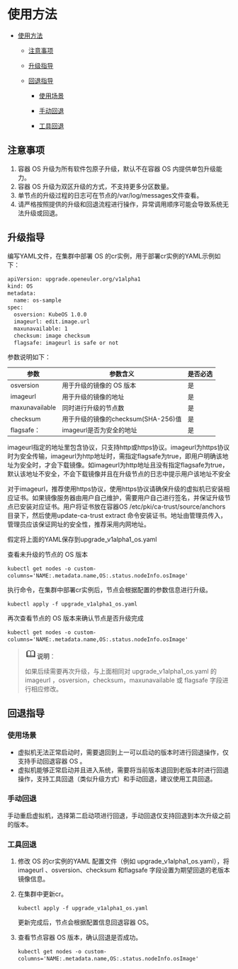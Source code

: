 # 使用方法

<!-- TOC -->



- [使用方法](#使用方法)

  - [注意事项](#注意事项)

  - [升级指导](#升级指导)

  - [回退指导](#回退指导)

    - [使用场景](#使用场景)

    - [手动回退](#手动回退)

    - [工具回退](#工具回退)

      

<!-- /TOC -->

## 注意事项

1. 容器 OS 升级为所有软件包原子升级，默认不在容器 OS 内提供单包升级能力。
2. 容器 OS 升级为双区升级的方式，不支持更多分区数量。
3. 单节点的升级过程的日志可在节点的/var/log/messages文件查看。
4. 请严格按照提供的升级和回退流程进行操作，异常调用顺序可能会导致系统无法升级或回退。

## 升级指导

编写YAML文件，在集群中部署 OS 的cr实例，用于部署cr实例的YAML示例如下：

```
apiVersion: upgrade.openeuler.org/v1alpha1
kind: OS
metadata:
  name: os-sample
spec:
  osversion: KubeOS 1.0.0
  imageurl: edit.image.url
  maxunavailable: 1
  checksum: image checksum
  flagsafe: imageurl is safe or not
```

参数说明如下：

| 参数           | 参数含义                            | 是否必选 |
| -------------- | ----------------------------------- | -------- |
| osversion      | 用于升级的镜像的 OS 版本              | 是       |
| imageurl       | 用于升级的镜像的地址                | 是       |
| maxunavailable | 同时进行升级的节点数                | 是       |
| checksum       | 用于升级的镜像的checksum(SHA-256)值 | 是       |
| flagsafe：     | imageurl是否为安全的地址            | 是       |

imageurl指定的地址里包含协议，只支持http或https协议。imageurl为https协议时为安全传输，imageurl为http地址时，需指定flagsafe为true，即用户明确该地址为安全时，才会下载镜像。如imageurl为http地址且没有指定flagsafe为true，默认该地址不安全，不会下载镜像并且在升级节点的日志中提示用户该地址不安全 

对于imageurl，推荐使用https协议，使用https协议请确保升级的虚拟机已安装相应证书。如果镜像服务器由用户自己维护，需要用户自己进行签名，并保证升级节点已安装对应证书。用户将证书放在容器OS /etc/pki/ca-trust/source/anchors目录下，然后使用update-ca-trust extract 命令安装证书。地址由管理员传入，管理员应该保证网址的安全性，推荐采用内网地址。 

假定将上面的YAML保存到upgrade_v1alpha1_os.yaml

查看未升级的节点的 OS 版本

```
kubectl get nodes -o custom-columns='NAME:.metadata.name,OS:.status.nodeInfo.osImage'
```

执行命令，在集群中部署cr实例后，节点会根据配置的参数信息进行升级。

```
kubectl apply -f upgrade_v1alpha1_os.yaml
```

再次查看节点的 OS 版本来确认节点是否升级完成

```
kubectl get nodes -o custom-columns='NAME:.metadata.name,OS:.status.nodeInfo.osImage'
```

> ![](./public_sys-resources/icon-note.gif)**说明**：
>
> 如果后续需要再次升级，与上面相同对 upgrade_v1alpha1_os.yaml 的 imageurl ，osversion，checksum，maxunavailable 或 flagsafe 字段进行相应修改。

## 回退指导

### 使用场景

- 虚拟机无法正常启动时，需要退回到上一可以启动的版本时进行回退操作，仅支持手动回退容器 OS 。
- 虚拟机能够正常启动并且进入系统，需要将当前版本退回到老版本时进行回退操作，支持工具回退（类似升级方式）和手动回退，建议使用工具回退。

### 手动回退

手动重启虚拟机，选择第二启动项进行回退，手动回退仅支持回退到本次升级之前的版本。

### 工具回退

1. 修改 OS 的cr实例的YAML 配置文件（例如 upgrade_v1alpha1_os.yaml），将 imageurl 、osversion、checksum 和flagsafe 字段设置为期望回退的老版本镜像信息。

2. 在集群中更新cr。

   ```
   kubectl apply -f upgrade_v1alpha1_os.yaml
   ```

   更新完成后，节点会根据配置信息回退容器 OS。

3. 查看节点容器 OS 版本，确认回退是否成功。

   ```
   kubectl get nodes -o custom-columns='NAME:.metadata.name,OS:.status.nodeInfo.osImage'
   ```



